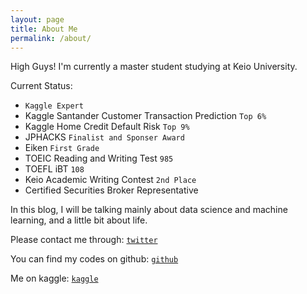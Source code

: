 ```yaml
---
layout: page
title: About Me
permalink: /about/
---
```


High Guys!
I'm currently a master student studying at Keio University.

Current Status:
* `Kaggle Expert`
* Kaggle Santander Customer Transaction Prediction `Top 6%`
* Kaggle Home Credit Default Risk `Top 9%`
* JPHACKS `Finalist and Sponser Award`
* Eiken `First Grade`
* TOEIC Reading and Writing Test `985`
* TOEFL iBT `108`
* Keio Academic Writing Contest `2nd Place`
* Certified Securities Broker Representative

In this blog, I will be talking mainly about data science and machine learning, and a little bit about life. 



Please contact me through:
[`twitter`](https://twitter.com/tomo_42695)

You can find my codes on github:
[`github`](https://tomtomtomtomtomtomtom)

Me on kaggle:
[`kaggle`](https://www.kaggle.com/tomotomo5)
